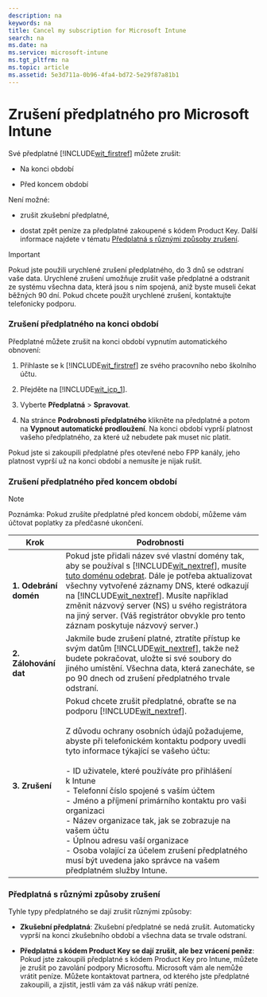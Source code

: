 ```yaml
---
description: na
keywords: na
title: Cancel my subscription for Microsoft Intune
search: na
ms.date: na
ms.service: microsoft-intune
ms.tgt_pltfrm: na
ms.topic: article
ms.assetid: 5e3d711a-0b96-4fa4-bd72-5e29f87a81b1
---
```

# Zrušen&#237; předplatn&#233;ho pro Microsoft Intune
Své předplatné [!INCLUDE[wit_firstref](../Token/wit_firstref_md.md)] můžete zrušit:

-   Na konci období

-   Před koncem období

Není možné:

-   zrušit zkušební předplatné,

-   dostat zpět peníze za předplatné zakoupené s kódem Product Key. Další informace najdete v tématu [Předplatná s různými způsoby zrušení](../Topic/Cancel_my_subscription_for_Microsoft_Intune.md#BKMK_CancelMethods).

> [!IMPORTANT]
> Pokud jste použili urychlené zrušení předplatného, do 3 dnů se odstraní vaše data. Urychlené zrušení umožňuje zrušit vaše předplatné a odstranit ze systému všechna data, která jsou s ním spojená, aniž byste museli čekat běžných 90 dní. Pokud chcete použít urychlené zrušení, kontaktujte telefonicky podporu.

### <a name="BKMK_CancelAtEnd"></a>Zrušení předplatného na konci období
Předplatné můžete zrušit na konci období vypnutím automatického obnovení:

1.  Přihlaste se k [!INCLUDE[wit_firstref](../Token/wit_firstref_md.md)] ze svého pracovního nebo školního účtu.

2.  Přejděte na [!INCLUDE[wit_icp_1](../Token/wit_icp_1_md.md)].

3.  Vyberte **Předplatná** &gt; **Spravovat**.

4.  Na stránce **Podrobnosti předplatného** klikněte na předplatné a potom na **Vypnout automatické prodloužení**. Na konci období vyprší platnost vašeho předplatného, za které už nebudete pak muset nic platit.

Pokud jste si zakoupili předplatné přes otevřené nebo FPP kanály, jeho platnost vyprší už na konci období a nemusíte je nijak rušit.

### <a name="BKMK_CancelBeforeEnd"></a>Zrušení předplatného před koncem období
> [!NOTE]
> Poznámka: Pokud zrušíte předplatné před koncem období, můžeme vám účtovat poplatky za předčasné ukončení.

|Krok|Podrobnosti|
|--------|---------------|
|**1. Odebrání domén**|Pokud jste přidali název své vlastní domény tak, aby se používal s [!INCLUDE[wit_nextref](../Token/wit_nextref_md.md)], musíte [tuto doménu odebrat](https://support.office.com/article/remove-the-domain-f09696b2-8c29-4588-a08b-b333da19810c). Dále je potřeba aktualizovat všechny vytvořené záznamy DNS, které odkazují na [!INCLUDE[wit_nextref](../Token/wit_nextref_md.md)]. Musíte například změnit názvový server (NS) u svého registrátora na jiný server. (Váš registrátor obvykle pro tento záznam poskytuje názvový server.)|
|**2. Zálohování dat**|Jakmile bude zrušení platné, ztratíte přístup ke svým datům [!INCLUDE[wit_nextref](../Token/wit_nextref_md.md)], takže než budete pokračovat, uložte si své soubory do jiného umístění. Všechna data, která zanecháte, se po 90 dnech od zrušení předplatného trvale odstraní.|
|**3. Zrušení**|Pokud chcete zrušit předplatné, obraťte se na podporu [!INCLUDE[wit_nextref](../Token/wit_nextref_md.md)].<br /><br />Z důvodu ochrany osobních údajů požadujeme, abyste při telefonickém kontaktu podpory uvedli tyto informace týkající se vašeho účtu:<br /><br />-   ID uživatele, které používáte pro přihlášení k Intune<br />-   Telefonní číslo spojené s vaším účtem<br />-   Jméno a příjmení primárního kontaktu pro vaši organizaci<br />-   Název organizace tak, jak se zobrazuje na vašem účtu<br />-   Úplnou adresu vaší organizace<br />-   Osoba volající za účelem zrušení předplatného musí být uvedena jako správce na vašem předplatném služby Intune.|

### <a name="BKMK_CancelMethods"></a>Předplatná s různými způsoby zrušení
Tyhle typy předplatného se dají zrušit různými způsoby:

-   **Zkušební předplatná**: Zkušební předplatné se nedá zrušit. Automaticky vyprší na konci zkušebního období a všechna data se trvale odstraní.

-   **Předplatná s kódem Product Key se dají zrušit, ale bez vrácení peněz**: Pokud jste zakoupili předplatné s kódem Product Key pro Intune, můžete je zrušit po zavolání podpory Microsoftu. Microsoft vám ale nemůže vrátit peníze. Můžete kontaktovat partnera, od kterého jste předplatné zakoupili, a zjistit, jestli vám za váš nákup vrátí peníze.

